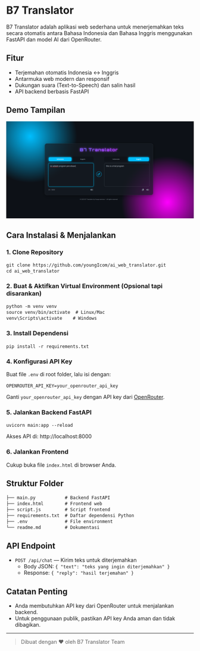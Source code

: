 # B7 Translator

B7 Translator adalah aplikasi web sederhana untuk menerjemahkan teks secara otomatis antara Bahasa Indonesia dan Bahasa Inggris menggunakan FastAPI dan model AI dari OpenRouter.

## Fitur
- Terjemahan otomatis Indonesia ↔ Inggris
- Antarmuka web modern dan responsif
- Dukungan suara (Text-to-Speech) dan salin hasil
- API backend berbasis FastAPI

## Demo Tampilan
![Demo UI](test.png) <!-- Ganti dengan screenshot jika ada -->

## Cara Instalasi & Menjalankan

### 1. Clone Repository
```
git clone https://github.com/youngIcom/ai_web_translator.git
cd ai_web_translator
```

### 2. Buat & Aktifkan Virtual Environment (Opsional tapi disarankan)
```
python -m venv venv
source venv/bin/activate  # Linux/Mac
venv\Scripts\activate    # Windows
```

### 3. Install Dependensi
```
pip install -r requirements.txt
```

### 4. Konfigurasi API Key
Buat file `.env` di root folder, lalu isi dengan:
```
OPENROUTER_API_KEY=your_openrouter_api_key
```
Ganti `your_openrouter_api_key` dengan API key dari [OpenRouter](https://openrouter.ai/).

### 5. Jalankan Backend FastAPI
```
uvicorn main:app --reload
```
Akses API di: http://localhost:8000

### 6. Jalankan Frontend
Cukup buka file `index.html` di browser Anda.

## Struktur Folder
```
├── main.py           # Backend FastAPI
├── index.html        # Frontend web
├── script.js         # Script frontend
├── requirements.txt  # Daftar dependensi Python
├── .env              # File environment
└── readme.md         # Dokumentasi
```

## API Endpoint
- `POST /api/chat` — Kirim teks untuk diterjemahkan
  - Body JSON: `{ "text": "teks yang ingin diterjemahkan" }`
  - Response: `{ "reply": "hasil terjemahan" }`

## Catatan Penting
- Anda membutuhkan API key dari OpenRouter untuk menjalankan backend.
- Untuk penggunaan publik, pastikan API key Anda aman dan tidak dibagikan.


---

> Dibuat dengan ❤️ oleh B7 Translator Team

